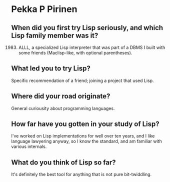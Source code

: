 # Pekka P Pirinen

## When did you first try Lisp seriously, and which Lisp family member was it?

1983.  ALLL, a specialized Lisp interpreter that was part of a DBMS I
built with some friends (Maclisp-like, with optional parentheses).

## What led you to try Lisp?

Specific recommendation of a friend; joining a project that used Lisp.

## Where did your road originate?

General curiousity about programming languages.

## How far have you gotten in your study of Lisp?

I've worked on Lisp implementations for well over ten years, and I
like language lawyering anyway, so I know the standard, and am
familiar with various internals.

## What do you think of Lisp so far?

It's definitely the best tool for anything that is not pure
bit-twiddling.
